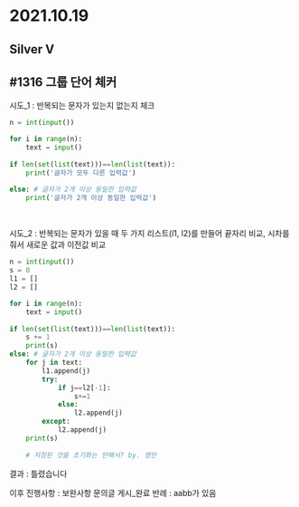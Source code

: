 # 2021.10.19

## Silver V

## #1316 그룹 단어 체커



시도_1 : 반복되는 문자가 있는지 없는지 체크

```python
n = int(input())

for i in range(n):
    text = input()
    
if len(set(list(text)))==len(list(text)):
    print('글자가 모두 다른 입력값')

else: # 글자가 2개 이상 동일한 입력값
    print('글자가 2개 이상 동일한 입력값')
```

<br/>

시도_2 : 반복되는 문자가 있을 때 두 가지 리스트(l1, l2)를 만들어 끝자리 비교, 시차를 줘서 새로운 값과 이전값 비교

```python
n = int(input())
s = 0
l1 = []
l2 = []

for i in range(n):
    text = input()
    
if len(set(list(text)))==len(list(text)):
    s += 1
    print(s)
else: # 글자가 2개 이상 동일한 입력값
    for j in text:
        l1.append(j)
        try:
            if j==l2[-1]:
                s+=1
            else:
                l2.append(j)
        except:
            l2.append(j)
    print(s)
    
    # 저장된 것을 초기화는 안해서? by. 영민
```



결과 : 틀렸습니다

이후 진행사항 : 보완사항 문의글 게시_완료
반례 : aabb가 있음
